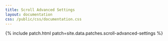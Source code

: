 ```yaml
---
title: Scroll Advanced Settings
layout: documentation
css: /public/css/documentation.css
---
```


{% include patch.html patch=site.data.patches.scroll-advanced-settings %}

